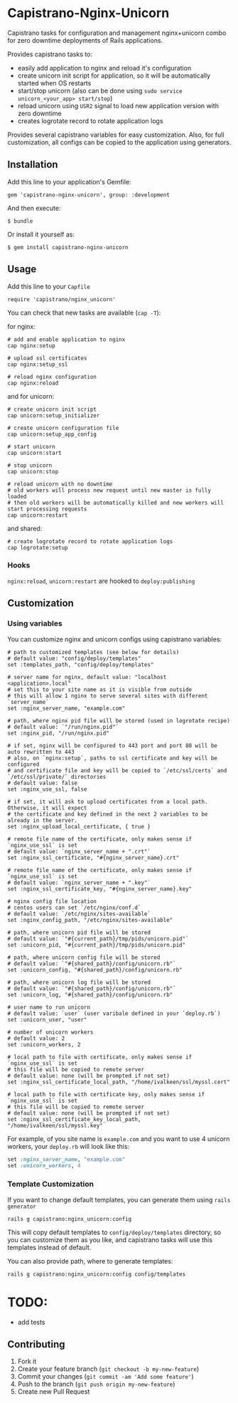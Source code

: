 # Capistrano-Nginx-Unicorn

Capistrano tasks for configuration and management nginx+unicorn combo for zero downtime deployments of Rails applications.

Provides capistrano tasks to:

* easily add application to nginx and reload it's configuration
* create unicorn init script for application, so it will be automatically started when OS restarts
* start/stop unicorn (also can be done using `sudo service unicorn_<your_app> start/stop`)
* reload unicorn using `USR2` signal to load new application version with zero downtime
* creates logrotate record to rotate application logs

Provides several capistrano variables for easy customization.
Also, for full customization, all configs can be copied to the application using generators.

## Installation

Add this line to your application's Gemfile:

    gem 'capistrano-nginx-unicorn', group: :development

And then execute:

    $ bundle

Or install it yourself as:

    $ gem install capistrano-nginx-unicorn

## Usage

Add this line to your `Capfile`

    require 'capistrano/nginx_unicorn'

You can check that new tasks are available (`cap -T`):

for nginx:

    # add and enable application to nginx
    cap nginx:setup

    # upload ssl certificates
    cap nginx:setup_ssl

    # reload nginx configuration
    cap nginx:reload

and for unicorn:

    # create unicorn init script
    cap unicorn:setup_initializer

    # create unicorn configuration file
    cap unicorn:setup_app_config

    # start unicorn
    cap unicorn:start

    # stop unicorn
    cap unicorn:stop

    # reload unicorn with no downtime
    # old workers will process new request until new master is fully loaded
    # then old workers will be automatically killed and new workers will start processing requests
    cap unicorn:restart

and shared:

    # create logrotate record to rotate application logs
    cap logrotate:setup

### Hooks
`nginx:reload`, `unicorn:restart` are hooked to `deploy:publishing`

## Customization

### Using variables

You can customize nginx and unicorn configs using capistrano variables:


```
# path to customized templates (see below for details)
# default value: "config/deploy/templates"
set :templates_path, "config/deploy/templates"

# server name for nginx, default value: "localhost <application>.local"
# set this to your site name as it is visible from outside
# this will allow 1 nginx to serve several sites with different `server_name`
set :nginx_server_name, "example.com"

# path, where nginx pid file will be stored (used in logrotate recipe)
# default value: `"/run/nginx.pid"`
set :nginx_pid, "/run/nginx.pid"

# if set, nginx will be configured to 443 port and port 80 will be auto rewritten to 443
# also, on `nginx:setup`, paths to ssl certificate and key will be configured
# and certificate file and key will be copied to `/etc/ssl/certs` and `/etc/ssl/private/` directories
# default value: false
set :nginx_use_ssl, false

# if set, it will ask to upload certificates from a local path. Otherwise, it will expect
# the certificate and key defined in the next 2 variables to be already in the server.
set :nginx_upload_local_certificate, { true }

# remote file name of the certificate, only makes sense if `nginx_use_ssl` is set
# default value: `nginx_server_name + ".crt"`
set :nginx_ssl_certificate, "#{nginx_server_name}.crt"

# remote file name of the certificate, only makes sense if `nginx_use_ssl` is set
# default value: `nginx_server_name + ".key"`
set :nginx_ssl_certificate_key, "#{nginx_server_name}.key"

# nginx config file location
# centos users can set `/etc/nginx/conf.d`
# default value: `/etc/nginx/sites-available`
set :nginx_config_path, "/etc/nginx/sites-available"

# path, where unicorn pid file will be stored
# default value: `"#{current_path}/tmp/pids/unicorn.pid"`
set :unicorn_pid, "#{current_path}/tmp/pids/unicorn.pid"

# path, where unicorn config file will be stored
# default value: `"#{shared_path}/config/unicorn.rb"`
set :unicorn_config, "#{shared_path}/config/unicorn.rb"

# path, where unicorn log file will be stored
# default value: `"#{shared_path}/config/unicorn.rb"`
set :unicorn_log, "#{shared_path}/config/unicorn.rb"

# user name to run unicorn
# default value: `user` (user varibale defined in your `deploy.rb`)
set :unicorn_user, "user"

# number of unicorn workers
# default value: 2
set :unicorn_workers, 2

# local path to file with certificate, only makes sense if `nginx_use_ssl` is set
# this file will be copied to remote server
# default value: none (will be prompted if not set)
set :nginx_ssl_certificate_local_path, "/home/ivalkeen/ssl/myssl.cert"

# local path to file with certificate key, only makes sense if `nginx_use_ssl` is set
# this file will be copied to remote server
# default value: none (will be prompted if not set)
set :nginx_ssl_certificate_key_local_path, "/home/ivalkeen/ssl/myssl.key"
```

For example, of you site name is `example.com` and you want to use 4 unicorn workers,
your `deploy.rb` will look like this:

```ruby
set :nginx_server_name, "example.com"
set :unicorn_workers, 4
```

### Template Customization

If you want to change default templates, you can generate them using `rails generator`

    rails g capistrano:nginx_unicorn:config

This will copy default templates to `config/deploy/templates` directory,
so you can customize them as you like, and capistrano tasks will use this templates instead of default.

You can also provide path, where to generate templates:

    rails g capistrano:nginx_unicorn:config config/templates

# TODO:

* add tests

## Contributing

1. Fork it
2. Create your feature branch (`git checkout -b my-new-feature`)
3. Commit your changes (`git commit -am 'Add some feature'`)
4. Push to the branch (`git push origin my-new-feature`)
5. Create new Pull Request
